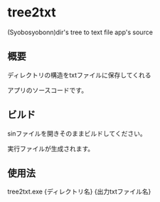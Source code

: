 # tree2txt
(Syobosyobonn)dir's tree to text file app's source

## 概要
ディレクトリの構造をtxtファイルに保存してくれる

アプリのソースコードです。

## ビルド
sinファイルを開きそのままビルドしてください。

実行ファイルが生成されます。

## 使用法
tree2txt.exe {ディレクトリ名} {出力txtファイル名}
